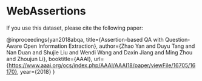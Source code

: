 # WebAssertions
If you use this dataset, please cite the following paper:

@inproceedings{yan2018abqa,
  title={Assertion-based QA with Question-Aware Open Information Extraction},
  author={Zhao Yan and Duyu Tang and Nan Duan and Shujie Liu and Wendi Wang and Daxin Jiang and Ming Zhou and Zhoujun Li},
  booktitle={AAAI},
  url={https://www.aaai.org/ocs/index.php/AAAI/AAAI18/paper/viewFile/16705/16170},
  year={2018}
}
